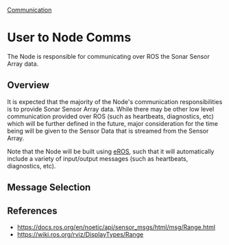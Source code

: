 [Communication](../Communication.md)
# User to Node Comms
The Node is responsible for communicating over ROS the Sonar Sensor Array data.

## Overview
It is expected that the majority of the Node's communication responsibilities is to provide Sonar Sensor Array data.  While there may be other low level communication provided over ROS (such as heartbeats, diagnostics, etc) which will be further defined in the future, major consideration for the time being will be given to the Sensor Data that is streamed from the Sensor Array.

Note that the Node will be built using [eROS](https://github.com/fastrobotics/eros), such that it will automatically include a variety of input/output messages (such as heartbeats, diagnostics, etc).

## Message Selection

## References
- https://docs.ros.org/en/noetic/api/sensor_msgs/html/msg/Range.html
- https://wiki.ros.org/rviz/DisplayTypes/Range